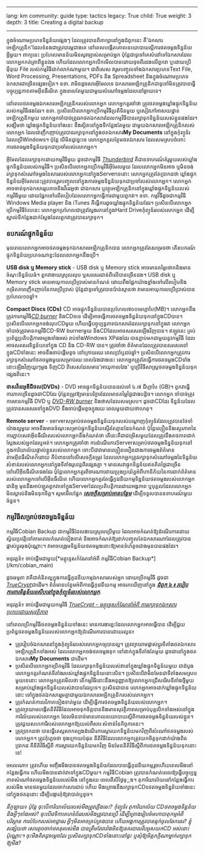 

---

lang: km
community: guide
type: tactics
legacy: True
child: True
weight: 3
depth: 3
title: Creating a digital backup

---

ក្នុងចំណោមប្រភេទទិន្នន័យផ្សេងៗ ដែលត្រូវបានពិភាក្សានៅក្នុងជំពូកនេះ គឺ'ឯកសារអេឡិកត្រូនិក'ដែលទំនងជាត្រូវបារម្ភជាងគេ នៅពេលបង្កើតគោលនយោបាយស្តីការថតចម្លងទិន្នន័យអ្វីមួយ។ ពាក្យនេះ ប្រហែលមានន័យមិនសូវច្បាស់សម្រាប់អ្នក ប៉ុន្តែជាទូទៅគេសំដៅទៅឯកសារដែលលោកអ្នកកត់ត្រាពីខ្លួនឯង ហើយដែលលោកអ្នកបើកមើលបានដោយចុចពីរដងលើពួកវា ឬដោយប្រើម៉ឺនុយ File របស់កម្មវិធីជាក់លាក់ណាមួយ។ ជាពិសេស វារួមបញ្ចូលទាំងឯកសារប្រភេទText File, Word Processing, Presentations, PDFs និង Spreadsheet និង​ក្នុងចំណោមប្រភេទឯកសារជាច្រើនផ្សេងទៀត។ ឧទា. វាមិនដូចសារអ៊ីមែលទេ  ឯកសារអេឡិកត្រូនិកជាទូទៅមិនត្រូវបានធ្វើបច្ចុប្បន្នភាពតាមអុីនធឺណិត ក្នុងពេលតែមួយជាមួយសំណៅចម្លងដែលនៅឆ្ងាយទេ។


នៅពេលថតចម្លងឯកសារអេឡិកត្រូនិករបស់លោកអ្នក លោកអ្នកគួរចាំថា ត្រូវថតចម្លងឃ្លាំងផ្ទុកទិន្នន័យរបស់កម្មវិធីផងដែរ។ ឧទា. ប្រសិនបើលោកអ្នកប្រើកម្មវិធីប្រតិទិនមួយ ឬសៀវភៅអាសយដ្ឋានអេឡិកត្រូនិកមួយ  លោកអ្នកចាំបាច់ត្រូវរកថតឯកសារដែលកម្មវិធីបានរក្សាទុកទិន្នន័យរបស់ខ្លួនផងដែរ។ សង្ឃឹមថា ឃ្លាំងផ្ទុកទិន្នន័យទាំងនេះ នឹងស្ថិតនៅក្នុងទីកន្លែងតែមួយ ជាមួយឯកសារអេឡិកត្រូនិករបស់លោកអ្នក ដែលជាញឹកញាប់ត្រូវបានរក្សាទុកនៅក្នុងថតឯកសារ**My Documents** នៅក្នុងកុំព្យូទ័រដែលប្រើWindows។ ប៉ុន្តែ បើមិនដូច្នេះទេ លោកអ្នកគួរបន្ថែមថតឯកសារ ដែលសមស្របចំពោះការថតចម្លងទិន្នន័យទុកជាប្រចាំរបស់លោកអ្នក។


អុីមែលដែលរក្សាទុកដោយកម្មវិធីមួយ ដូចជាកម្មវិធី [*Thunderbird*](/km/glossary#Thunderbird) គឺជាឧទាហរណ៍គំរូមួយរបស់ឃ្លាំងផ្ទុកទិន្នន័យរបស់កម្មវិធី។ ប្រសិនបើលោកអ្នកប្រើកម្មវិធីអុីមែលមួយ ដែលលោកអ្នកមិនអាច ឬមិនចង់រក្សាទុកសំណៅចម្លងនៃសាររបស់លោកអ្នកនៅក្នុងServerទេនោះ លោកអ្នកត្រូវតែប្រាកដថា ឃ្លាំងផ្ទុកទិន្នន័យអុីមែលនេះត្រូវបានរួមបញ្ចូលនៅក្នុងការចម្លងទិន្នន័យទុកជាប្រចាំរបស់លោកអ្នក។ លោកអ្នកអាចចាត់ទុកឯកសាររូបភាពនិងវីដេអូថា ជាឯកសារ ឬវត្ថុអេឡិកត្រូនិកនៅក្នុងឃ្លាំងផ្ទុកទិន្នន័យរបស់កម្មវិធីមួយ ដោយផ្អែកទៅលើរបៀបដែលលោកអ្នកធ្វើការជាមួយពួកវា។ ឧទា. កម្មវិធីដូចជាកម្មវិធី Windows Media player និង iTunes គឺធ្វើការដូចឃ្លាំងផ្ទុកទិន្នន័យដែរ។ ប្រសិនបើលោកអ្នកប្រើកម្មវិធីបែបនេះ លោកអ្នកប្រហែលជាត្រូវស្វែងរកនៅក្នុងHard Driveកុំព្យូទ័ររបស់លោកអ្នក ដើម្បីស្គាល់ទីកន្លែងជាក់ស្តែងដែលពួកវាត្រូវបានរក្សាទុក។


### ឧបករណ៍ផ្ទុកទិន្នន័យ ###

មុនពេលលោកអ្នកអាចថតចម្លងទុកឯកសារអេឡិកត្រូនិកបាន លោកអ្នកត្រូវតែសម្រេចថា តើឧបករណ៍ផ្ទុកទិន្នន័យប្រភេទណាខ្លះដែលលោកអ្នកនឹងប្រើ។

**USB disk ឬ Memory stick** - USB disk ឬ Memory stick អាចមានតម្លៃថោកនិងមានចំណុះទិន្នន័យធំ។ ពួកវាងាយស្រួលលុប ឬសរសេរជាន់ពីលើបានច្រើនដង។ USB disk ឬ Memory stick មានអាយុកាលប្រើប្រាស់មានកំណត់ ដោយពឹងផ្អែកយ៉ាងខ្លាំងទៅលើរបៀបនិងកម្រិតភាពញឹកញាប់នៃការប្រើប្រាស់ ប៉ុន្តែជាទូទៅត្រូវបានប៉ាន់ស្មានថា វាមានអាយុកាលប្រើប្រាស់បានប្រហែល១០ឆ្នាំ។

**Compact Discs (CDs)** CD អាចផ្ទុកទិន្នន័យបានប្រហែល៧០០មេហ្គាបៃ(MB)។ លោកអ្នកនឹងត្រូវការកម្មវិធី[*CD burner*](/km/glossary#CD_burner) និងCDទទេ ដើម្បីអាចធ្វើការថតចម្លងទិន្នន័យទុកនៅក្នុងCDបាន។ ប្រសិនបើលោកអ្នកចង់លុបCDមួយ ហើយធ្វើបច្ចុប្បន្នភាពឯកសារដែលរក្សាទុកនៅក្នុងវា លោកអ្នកចាំបាច់ត្រូវមានកម្មវិធីCD-RW burnerមួយ និងCDដែលអាចសរសេរឡើងវិញបាន។ ឥឡូវនេះ គ្រប់ប្រព័ន្ធប្រតិបត្តិការចម្បងទាំងអស់ រាប់ទាំងWindows XPផងដែរ បានភ្ជាប់មកជាមួយនូវកម្មវិធី ដែលអាចសរសេរទិន្នន័យទៅក្នុង CD និង CD-RW បាន។ ត្រូវចាំថា ព័ត៌មានដែលត្រូវបានសរសេរទៅក្នុងCDទាំងនេះ អាចនឹងចាប់ផ្តើមខូច នៅក្រោយរយៈពេលប្រាំឬដប់ឆ្នាំ។ ប្រសិនបើលោកអ្នកត្រូវការរក្សាទុកសំណៅថតចម្លងមួយសម្រាប់រយៈពេលវែងជាងនេះ លោកអ្នកត្រូវតែធ្វើការថតចម្លងCDទាំងនោះឡើងវិញយូរៗម្តង  ទិញCD ពិសេសដែលមាន'អាយុកាលវែង' ឬប្រើវិធីសាស្ត្រថតចម្លងទិន្នន័យទុកផ្សេងពីនេះ។


**ថាសវីដេអូឌីជីថល(DVDs)** - DVD អាចផ្ទុកទិន្នន័យបានដល់ទៅ ៤.៧ ជីហ្គាបៃ (GB)។ ពួកវាធ្វើការភាគច្រើនដូចជាCDដែរ ប៉ុន្តែតម្រូវឱ្យមានបរិក្ខារដែលមានតម្លៃថ្លៃជាងបន្តិច។ លោកអ្នក ចាំបាច់ត្រូវការមានកម្មវិធី DVD ឬ [*DVD-RW burner*](/km/glossary#CD_burner) និងថាសដែលសមស្រប។ ដូចជាCDដែរ ទិន្នន័យដែលត្រូវបានសរសេរទៅក្នុងDVD នឹងចាប់ផ្តើមខូចក្នុងរយៈពេលមួយជាយថាហេតុ។

**Remote server** - serverសម្រាប់ថតចម្លងទិន្នន័យទុករបស់បណ្តាញកុំព្យូទ័រដែលត្រូវបានថែទាំយ៉ាងល្អមួយ អាចនឹងមានចំណុះសម្រាប់ផ្ទុកទិន្នន័យស្ទើរតែគ្មានដែនកំណត់  ប៉ុន្តែល្បឿននិងស្ថេរភាពនៃការភ្ជាប់សេវាអុីនធឺណិតរបស់លោកអ្នកនឹងកំណត់ថា តើនេះគឺជាជម្រើសមួយដែលត្រូវនឹងតថភាពជាក់ស្តែងរបស់អ្នកដែរឬអត់។ លោកអ្នកត្រូវចាំថា ការដំណើរការServerសម្រាប់ថតចម្លងទិន្នន័យទុកនៅក្នុងការិយាល័យផ្ទាល់ខ្លួនរបស់លោកអ្នក ទោះបីជាវាមានល្បឿនលឿនជាងការចម្លងព័ត៌មានតាមអុីនធឺណិតក៏ដោយ  គឺបំពានទៅលើសេចក្តីតម្រូវ ដែលលោកអ្នកត្រូវរក្សាទុកសំណៅចម្លងនៃទិន្នន័យសំខាន់របស់លោកអ្នកនៅក្នុងទីតាំងរូបវន្តពីរផ្សេងគ្នា ។
មានសេវាផ្ទុកទិន្នន័យឥតគិតថ្លៃជាច្រើននៅលើអុីនធឺណិតផងដែរ  ប៉ុន្តែលោកអ្នកគួរពិចារណាដោយប្រុងប្រយ័ត្នអំពីហានិភ័យនៃការដាក់ព័ត៌មានរបស់លោកអ្នកទៅលើអុីនធឺណិត ហើយលោកអ្នកគួរតែធ្វើកូដនីយកម្មទិន្នន័យថតចម្លងរបស់លោកអ្នកជានិច្ច មុននឹងអាប់ឡូតពួកវាទៅក្នុងServerដែលប្រតិបត្តិការដោយអង្គភាព ឬបុគ្គលដែលលោកអ្នកមិនស្គាល់និងមិនទុកចិត្ត។ សូមមើលផ្នែក [***សេចក្តីសម្រាប់អានបន្ថែម***](/km/chapter_5_5) ដើម្បីទទួលបានឧទាហរណ៍មួយចំនួន។

### កម្មវិធីសម្រាប់ថតចម្លងទិន្នន័យ ###
កម្មវិធីCobian Backup ជាកម្មវិធីដែលងាយស្រួលប្រើមួយ ដែលអាចកំណត់ឱ្យដំណើរការដោយស្វ័យប្រវត្តិទៅតាមពេលកំណត់ទៀងទាត់ និងអាចកំណត់ឱ្យដាក់បញ្ចូលតែឯកសារណាដែលត្រូវបានផ្លាស់ប្តូរចុងប៉ុណ្ណោះ។ វាអាចបង្រួមទិន្នន័យថតចម្លងនោះឱ្យមានទំហំតូចជាងមុនបានផងដែរ។
<div class="getstarted" markdown="1">
អនុវត្តន៍៖ ចាប់ផ្តើមជាមួយ[*មគ្គុទ្ទេសក៍ណែនាំអំពី កម្មវិធីCobian Backup*](/km/cobian_main)
</div>


ដូចធម្មតា វាគឺជាគំនិតល្អក្នុងការធ្វើកូដនីយកម្មឯកសាររបស់អ្នក ដោយប្រើកម្មវិធី ដូចជា [*TrueCrypt*](/km/glossary#TrueCrypt)ជាដើម។ ព័ត៌មានបន្ថែមអំពីការធ្វើកូដនីយកម្ម អាចរកឃើញនៅក្នុង [***ជំពូក ៤ ៖ របៀបការពារទិន្នន័យរសើបនៅក្នុងកុំព្យូទ័ររបស់លោកអ្នក***](/km/chapter-4).

<div class="getstarted" markdown="1">

អនុវត្តន៍៖ ចាប់ផ្តើមជាមួយកម្មវិធី [*TrueCrypt - មគ្គុទ្ទេសក៍ណែនាំអំពី ការរក្សាទុកឯកសារប្រកបដោយសុវត្ថិភាព*](/km/truecrypt_main)
</div>
<p>

នៅពេលប្រើកម្មវិធីថតចម្លងទិន្នន័យទាំងនេះ  មានការងារខ្លះដែលលោកអ្នកអាចធ្វើបាន ដើម្បីជួយប្រព័ន្ធថតចម្លងទិន្នន័យរបស់លោកអ្នកឱ្យដំណើរការបានដោយរលូន៖

- ត្រូវរៀបចំឯកសារនៅក្នុងកុំព្យូទ័ររបស់លោកអ្នកឲ្យបានល្អ។ ត្រូវព្យាយាមផ្លាស់ប្តូរទីតាំងថតឯកសារអេឡិកត្រូនិកទាំងអស់ ដែលលោកអ្នកចង់ថតចម្លងទុក ទៅដាក់ក្នុងទីតាំងតែមួយ ដូចជានៅក្នុងថតឯកសារ**My Documents** ជាដើម។
- ប្រសិនបើលោកអ្នកប្រើកម្មវិធី ដែលរក្សាទុកទិន្នន័យរបស់វានៅក្នុងឃ្លាំងផ្ទុកទិន្នន័យមួយ ជាដំបូងលោកអ្នកគួរកំណត់ទីតាំងរបស់ឃ្លាំងផ្ទុកទិន្នន័យនោះសិន។ ប្រសិនបើវាមិនមែនជាទីតាំងសមស្របមួយទេនោះ លោកអ្នកត្រូវមើលថា តើកម្មវិធីនោះនឹងអនុញ្ញាតឱ្យលោកអ្នកជ្រើសរើសទីតាំងថ្មីមួយសម្រាប់ឃ្លាំងផ្ទុកទិន្នន័យរបស់វាបានដែរឬទេ។ ប្រសិនជាបាន លោកអ្នកអាចដាក់ឃ្លាំងផ្ទុកទិន្នន័យនោះ ទៅក្នុងថតឯកសាររួមគ្នាជាមួយឯកសារអេឡិកត្រូនិករបស់លោកអ្នក។
- ត្រូវកំណត់កាលវិភាគទៀងទាត់មួយ ដើម្បីធ្វើការថតចម្លងទិន្នន័យរបស់លោកអ្នក។
- ត្រូវព្យាយាមបង្កើតនីតិវិធីដែលអាចទុកចិត្តបាននិងមានសុវត្ថិភាពសម្រាប់បុគ្គលិកទាំងអស់នៅក្នុងការិល័យរបស់លោកអ្នក ដែលមិនទាន់មានគោលនយោបាយស្តីពីការថតចម្លងទិន្នន័យរបស់ខ្លួន។ ត្រូវជួយសហការីរបស់លោកអ្នកឱ្យយល់ពីសារៈសំខាន់នៃកិច្ចការនេះ។
- ត្រូវប្រាកដថា បានធ្វើតេស្តសាកល្បងដំណើរការស្តារយកទិន្នន័យមកវិញពីសំណៅថតចម្លងរបស់លោកអ្នក។ ត្រូវកុំភ្លេចថា ចុងក្រោយបំផុត នីតិវិធីដែលលោកអ្នកត្រូវយកចិត្តទុកដាក់យ៉ាងពិតប្រាកដ គឺនីតិវិធីស្តីពី ការស្តារយកទិន្នន័យមកវិញ  មិនមែននីតិវិធីស្តីពីការថតចម្លងទិន្នន័យទុកនោះទេ! 

<div class="background" markdown="1">
អេលេណា៖ ត្រូវហើយ អញ្ចឹងមីងបានថតចម្លងទិន្នន័យដែលបានធ្វើកូដនីយកម្មរួចហើយពេលមីងនៅកន្លែងធ្វើការ ហើយមីងបានដាក់វាទៅក្នុងCDមួយ។ កម្មវិធីCobian ត្រូវបានកំណត់ពេលឱ្យធ្វើបច្ចុប្បន្នភាពសំណៅថតចម្លងទិន្នន័យរបស់មីង នៅក្នុងរយៈពេលពីរបីថ្ងៃម្្តង។ តុការិយាល័យនៅកន្លែងធ្វើការរបស់មីង មានថតមួយដែលចាក់សោរជាប់ ហើយ មីងគ្រោងនឹងរក្សាទុកCDsថតចម្លងទិន្នន័យទាំងនេះនៅក្នុងថតតុនោះ ដើម្បីបង្ការកុំឱ្យវាបាត់ឬខូច។

<i>នីកូឡាយ៖ ប៉ុន្តែ ចុះបើការិយាល័យរបស់មីងត្រូវភ្លើងឆេះ? កុំព្យូទ័រ តុការិយាល័យ CDថតចម្លងទិន្នន័យ និងអ្វីៗទាំងអស់? ចុះបើវេទិកាគេហទំព័ររបស់មីងត្រូវបានប្រើ ដើម្បីគ្រោងរៀបចំមហាបាតុកម្មអំពីបរិស្ថាន  ការបំបែករបស់អាជ្ញាធរ  អ្វីៗមិនអាចគ្រប់គ្រងបាន ហើយអង្គការត្រូវបានឆ្មក់ចូលឆែកឆេរ? ខ្ញុំសង្ស័យថា សោរតូចចាក់ថតតុរបស់មីង បានត្រឹមតែរារាំងមិនឱ្យនគរបាលរឹបអូសយកCD អស់នោះប៉ុណ្ណោះ។ ចុះមីងគិតដូចម្តេចដែរ ប្រសិនរក្សាទុកCDទាំងនោះនៅផ្ទះ ឬសុំឱ្យមិត្តភក្តិណាម្នាក់រក្សាទុកឱ្យមីង?
</div>

